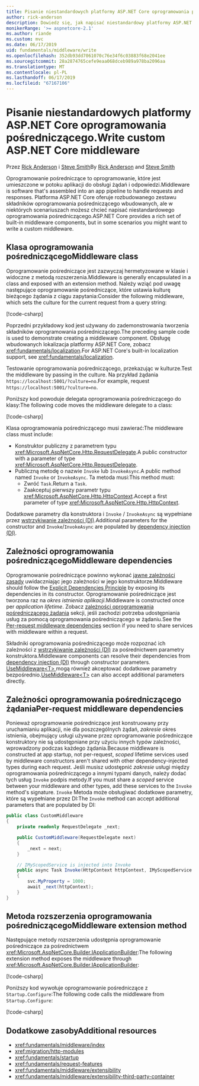```yaml
---
title: Pisanie niestandardowych platformy ASP.NET Core oprogramowania pośredniczącego.
author: rick-anderson
description: Dowiedz się, jak napisać niestandardowy platformy ASP.NET Core oprogramowania pośredniczącego.
monikerRange: '>= aspnetcore-2.1'
ms.author: riande
ms.custom: mvc
ms.date: 06/17/2019
uid: fundamentals/middleware/write
ms.openlocfilehash: 352db93dd7061070c76e34f6c03883f68e2041ee
ms.sourcegitcommit: 28a2874765cefe9eaa068dceb989a978ba2096aa
ms.translationtype: MT
ms.contentlocale: pl-PL
ms.lasthandoff: 06/17/2019
ms.locfileid: "67167106"
---
```

# <a name="write-custom-aspnet-core-middleware"></a><span data-ttu-id="fe9a6-103">Pisanie niestandardowych platformy ASP.NET Core oprogramowania pośredniczącego.</span><span class="sxs-lookup"><span data-stu-id="fe9a6-103">Write custom ASP.NET Core middleware</span></span>

<span data-ttu-id="fe9a6-104">Przez [Rick Anderson](https://twitter.com/RickAndMSFT) i [Steve Smith](https://ardalis.com/)</span><span class="sxs-lookup"><span data-stu-id="fe9a6-104">By [Rick Anderson](https://twitter.com/RickAndMSFT) and [Steve Smith](https://ardalis.com/)</span></span>

<span data-ttu-id="fe9a6-105">Oprogramowanie pośredniczące to oprogramowanie, które jest umieszczone w potoku aplikacji do obsługi żądań i odpowiedzi.</span><span class="sxs-lookup"><span data-stu-id="fe9a6-105">Middleware is software that's assembled into an app pipeline to handle requests and responses.</span></span> <span data-ttu-id="fe9a6-106">Platforma ASP.NET Core oferuje rozbudowanego zestawu składników oprogramowania pośredniczącego wbudowanych, ale w niektórych scenariuszach możesz chcieć napisać niestandardowego oprogramowania pośredniczącego.</span><span class="sxs-lookup"><span data-stu-id="fe9a6-106">ASP.NET Core provides a rich set of built-in middleware components, but in some scenarios you might want to write a custom middleware.</span></span>

## <a name="middleware-class"></a><span data-ttu-id="fe9a6-107">Klasa oprogramowania pośredniczącego</span><span class="sxs-lookup"><span data-stu-id="fe9a6-107">Middleware class</span></span>

<span data-ttu-id="fe9a6-108">Oprogramowanie pośredniczące jest zazwyczaj hermetyzowane w klasie i widoczne z metodą rozszerzenia.</span><span class="sxs-lookup"><span data-stu-id="fe9a6-108">Middleware is generally encapsulated in a class and exposed with an extension method.</span></span> <span data-ttu-id="fe9a6-109">Należy wziąć pod uwagę następujące oprogramowanie pośredniczące, które ustawia kulturę bieżącego żądania z ciągu zapytania:</span><span class="sxs-lookup"><span data-stu-id="fe9a6-109">Consider the following middleware, which sets the culture for the current request from a query string:</span></span>

[!code-csharp[](index/snapshot/Culture/StartupCulture.cs?name=snippet1)]

<span data-ttu-id="fe9a6-110">Poprzedni przykładowy kod jest używany do zademonstrowania tworzenia składników oprogramowania pośredniczącego.</span><span class="sxs-lookup"><span data-stu-id="fe9a6-110">The preceding sample code is used to demonstrate creating a middleware component.</span></span> <span data-ttu-id="fe9a6-111">Obsługę wbudowanych lokalizacja platformy ASP.NET Core, zobacz <xref:fundamentals/localization>.</span><span class="sxs-lookup"><span data-stu-id="fe9a6-111">For ASP.NET Core's built-in localization support, see <xref:fundamentals/localization>.</span></span>

<span data-ttu-id="fe9a6-112">Testowanie oprogramowania pośredniczącego, przekazując w kulturze.</span><span class="sxs-lookup"><span data-stu-id="fe9a6-112">Test the middleware by passing in the culture.</span></span> <span data-ttu-id="fe9a6-113">Na przykład żądania `https://localhost:5001/?culture=no`.</span><span class="sxs-lookup"><span data-stu-id="fe9a6-113">For example, request `https://localhost:5001/?culture=no`.</span></span>

<span data-ttu-id="fe9a6-114">Poniższy kod powoduje delegata oprogramowania pośredniczącego do klasy:</span><span class="sxs-lookup"><span data-stu-id="fe9a6-114">The following code moves the middleware delegate to a class:</span></span>

[!code-csharp[](index/snapshot/Culture/RequestCultureMiddleware.cs)]

<span data-ttu-id="fe9a6-115">Klasa oprogramowania pośredniczącego musi zawierać:</span><span class="sxs-lookup"><span data-stu-id="fe9a6-115">The middleware class must include:</span></span>

* <span data-ttu-id="fe9a6-116">Konstruktor publiczny z parametrem typu <xref:Microsoft.AspNetCore.Http.RequestDelegate>.</span><span class="sxs-lookup"><span data-stu-id="fe9a6-116">A public constructor with a parameter of type <xref:Microsoft.AspNetCore.Http.RequestDelegate>.</span></span>
* <span data-ttu-id="fe9a6-117">Publiczną metodę o nazwie `Invoke` lub `InvokeAsync`.</span><span class="sxs-lookup"><span data-stu-id="fe9a6-117">A public method named `Invoke` or `InvokeAsync`.</span></span> <span data-ttu-id="fe9a6-118">Ta metoda musi:</span><span class="sxs-lookup"><span data-stu-id="fe9a6-118">This method must:</span></span>
  * <span data-ttu-id="fe9a6-119">Zwróć `Task`.</span><span class="sxs-lookup"><span data-stu-id="fe9a6-119">Return a `Task`.</span></span>
  * <span data-ttu-id="fe9a6-120">Zaakceptuj pierwszy parametr typu <xref:Microsoft.AspNetCore.Http.HttpContext>.</span><span class="sxs-lookup"><span data-stu-id="fe9a6-120">Accept a first parameter of type <xref:Microsoft.AspNetCore.Http.HttpContext>.</span></span>
  
<span data-ttu-id="fe9a6-121">Dodatkowe parametry dla konstruktora i `Invoke` / `InvokeAsync` są wypełniane przez [wstrzykiwanie zależności (DI)](xref:fundamentals/dependency-injection).</span><span class="sxs-lookup"><span data-stu-id="fe9a6-121">Additional parameters for the constructor and `Invoke`/`InvokeAsync` are populated by [dependency injection (DI)](xref:fundamentals/dependency-injection).</span></span>

## <a name="middleware-dependencies"></a><span data-ttu-id="fe9a6-122">Zależności oprogramowania pośredniczącego</span><span class="sxs-lookup"><span data-stu-id="fe9a6-122">Middleware dependencies</span></span>

<span data-ttu-id="fe9a6-123">Oprogramowanie pośredniczące powinno wykonać [jawne zależności zasady](/dotnet/standard/modern-web-apps-azure-architecture/architectural-principles#explicit-dependencies) uwidaczniając jego zależności w jego konstruktorze.</span><span class="sxs-lookup"><span data-stu-id="fe9a6-123">Middleware should follow the [Explicit Dependencies Principle](/dotnet/standard/modern-web-apps-azure-architecture/architectural-principles#explicit-dependencies) by exposing its dependencies in its constructor.</span></span> <span data-ttu-id="fe9a6-124">Oprogramowanie pośredniczące jest tworzona raz na *okres istnienia aplikacji*.</span><span class="sxs-lookup"><span data-stu-id="fe9a6-124">Middleware is constructed once per *application lifetime*.</span></span> <span data-ttu-id="fe9a6-125">Zobacz [zależności oprogramowania pośredniczącego żądania](#per-request-middleware-dependencies) sekcji, jeśli zachodzi potrzeba udostępniania usług za pomocą oprogramowania pośredniczącego w żądaniu.</span><span class="sxs-lookup"><span data-stu-id="fe9a6-125">See the [Per-request middleware dependencies](#per-request-middleware-dependencies) section if you need to share services with middleware within a request.</span></span>

<span data-ttu-id="fe9a6-126">Składniki oprogramowania pośredniczącego może rozpoznać ich zależności z [wstrzykiwanie zależności (DI)](xref:fundamentals/dependency-injection) za pośrednictwem parametry konstruktora.</span><span class="sxs-lookup"><span data-stu-id="fe9a6-126">Middleware components can resolve their dependencies from [dependency injection (DI)](xref:fundamentals/dependency-injection) through constructor parameters.</span></span> <span data-ttu-id="fe9a6-127">[UseMiddleware&lt;T&gt; ](/dotnet/api/microsoft.aspnetcore.builder.usemiddlewareextensions.usemiddleware#Microsoft_AspNetCore_Builder_UseMiddlewareExtensions_UseMiddleware_Microsoft_AspNetCore_Builder_IApplicationBuilder_System_Type_System_Object___) mogą również akceptować dodatkowe parametry bezpośrednio.</span><span class="sxs-lookup"><span data-stu-id="fe9a6-127">[UseMiddleware&lt;T&gt;](/dotnet/api/microsoft.aspnetcore.builder.usemiddlewareextensions.usemiddleware#Microsoft_AspNetCore_Builder_UseMiddlewareExtensions_UseMiddleware_Microsoft_AspNetCore_Builder_IApplicationBuilder_System_Type_System_Object___) can also accept additional parameters directly.</span></span>

## <a name="per-request-middleware-dependencies"></a><span data-ttu-id="fe9a6-128">Zależności oprogramowania pośredniczącego żądania</span><span class="sxs-lookup"><span data-stu-id="fe9a6-128">Per-request middleware dependencies</span></span>

<span data-ttu-id="fe9a6-129">Ponieważ oprogramowanie pośredniczące jest konstruowany przy uruchamianiu aplikacji, nie dla poszczególnych żądań, *zakresie* okres istnienia, obejmujący usługi używane przez oprogramowanie pośredniczące konstruktory nie są udostępniane przy użyciu innych typów zależności, wprowadzony podczas każdego żądania.</span><span class="sxs-lookup"><span data-stu-id="fe9a6-129">Because middleware is constructed at app startup, not per-request, *scoped* lifetime services used by middleware constructors aren't shared with other dependency-injected types during each request.</span></span> <span data-ttu-id="fe9a6-130">Jeśli musisz udostępnić *zakresie* usługi między oprogramowania pośredniczącego a innymi typami danych, należy dodać tych usług `Invoke` podpis metody.</span><span class="sxs-lookup"><span data-stu-id="fe9a6-130">If you must share a *scoped* service between your middleware and other types, add these services to the `Invoke` method's signature.</span></span> <span data-ttu-id="fe9a6-131">`Invoke` Metoda może obsługiwać dodatkowe parametry, które są wypełniane przez DI:</span><span class="sxs-lookup"><span data-stu-id="fe9a6-131">The `Invoke` method can accept additional parameters that are populated by DI:</span></span>

```csharp
public class CustomMiddleware
{
    private readonly RequestDelegate _next;

    public CustomMiddleware(RequestDelegate next)
    {
        _next = next;
    }

    // IMyScopedService is injected into Invoke
    public async Task Invoke(HttpContext httpContext, IMyScopedService svc)
    {
        svc.MyProperty = 1000;
        await _next(httpContext);
    }
}
```

## <a name="middleware-extension-method"></a><span data-ttu-id="fe9a6-132">Metoda rozszerzenia oprogramowania pośredniczącego</span><span class="sxs-lookup"><span data-stu-id="fe9a6-132">Middleware extension method</span></span>

<span data-ttu-id="fe9a6-133">Następujące metody rozszerzenia udostępnia oprogramowanie pośredniczące za pośrednictwem <xref:Microsoft.AspNetCore.Builder.IApplicationBuilder>:</span><span class="sxs-lookup"><span data-stu-id="fe9a6-133">The following extension method exposes the middleware through <xref:Microsoft.AspNetCore.Builder.IApplicationBuilder>:</span></span>

[!code-csharp[](index/snapshot/Culture/RequestCultureMiddlewareExtensions.cs)]

<span data-ttu-id="fe9a6-134">Poniższy kod wywołuje oprogramowanie pośredniczące z `Startup.Configure`:</span><span class="sxs-lookup"><span data-stu-id="fe9a6-134">The following code calls the middleware from `Startup.Configure`:</span></span>

[!code-csharp[](index/snapshot/Culture/Startup.cs?name=snippet1&highlight=5)]

## <a name="additional-resources"></a><span data-ttu-id="fe9a6-135">Dodatkowe zasoby</span><span class="sxs-lookup"><span data-stu-id="fe9a6-135">Additional resources</span></span>

* <xref:fundamentals/middleware/index>
* <xref:migration/http-modules>
* <xref:fundamentals/startup>
* <xref:fundamentals/request-features>
* <xref:fundamentals/middleware/extensibility>
* <xref:fundamentals/middleware/extensibility-third-party-container>
